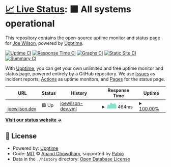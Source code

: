 # [📈 Live Status](https://joew502.github.io/joewilson.dev-upptime): <!--live status--> **🟩 All systems operational**

This repository contains the open-source uptime monitor and status page for [Joe Wilson](https://joew502.github.io/joewilson.dev-upptime), powered by [Upptime](https://github.com/upptime/upptime).

[![Uptime CI](https://github.com/joew502/joewilson.dev-upptime/workflows/Uptime%20CI/badge.svg)](https://github.com/joew502/joewilson.dev-upptime/actions?query=workflow%3A%22Uptime+CI%22)
[![Response Time CI](https://github.com/joew502/joewilson.dev-upptime/workflows/Response%20Time%20CI/badge.svg)](https://github.com/joew502/joewilson.dev-upptime/actions?query=workflow%3A%22Response+Time+CI%22)
[![Graphs CI](https://github.com/joew502/joewilson.dev-upptime/workflows/Graphs%20CI/badge.svg)](https://github.com/joew502/joewilson.dev-upptime/actions?query=workflow%3A%22Graphs+CI%22)
[![Static Site CI](https://github.com/joew502/joewilson.dev-upptime/workflows/Static%20Site%20CI/badge.svg)](https://github.com/joew502/joewilson.dev-upptime/actions?query=workflow%3A%22Static+Site+CI%22)
[![Summary CI](https://github.com/joew502/joewilson.dev-upptime/workflows/Summary%20CI/badge.svg)](https://github.com/joew502/joewilson.dev-upptime/actions?query=workflow%3A%22Summary+CI%22)

With [Upptime](https://upptime.js.org), you can get your own unlimited and free uptime monitor and status page, powered entirely by a GitHub repository. We use [Issues](https://github.com/joew502/joewilson.dev-upptime/issues) as incident reports, [Actions](https://github.com/joew502/joewilson.dev-upptime/actions) as uptime monitors, and [Pages](https://joew502.github.io/joewilson.dev-upptime) for the status page.

<!--start: status pages-->
<!-- This summary is generated by Upptime (https://github.com/upptime/upptime) -->
<!-- Do not edit this manually, your changes will be overwritten -->
<!-- prettier-ignore -->
| URL | Status | History | Response Time | Uptime |
| --- | ------ | ------- | ------------- | ------ |
| <img alt="" src="https://icons.duckduckgo.com/ip3/joewilson.dev.ico" height="13"> [joewilson.dev](https://joewilson.dev) | 🟩 Up | [joewilson-dev.yml](https://github.com/joew502/joewilson.dev-upptime/commits/HEAD/history/joewilson-dev.yml) | <details><summary><img alt="Response time graph" src="./graphs/joewilson-dev/response-time-week.png" height="20"> 464ms</summary><br><a href="https://joew502.github.io/joewilson.dev-upptime/history/joewilson-dev"><img alt="Response time 395" src="https://img.shields.io/endpoint?url=https%3A%2F%2Fraw.githubusercontent.com%2Fjoew502%2Fjoewilson.dev-upptime%2FHEAD%2Fapi%2Fjoewilson-dev%2Fresponse-time.json"></a><br><a href="https://joew502.github.io/joewilson.dev-upptime/history/joewilson-dev"><img alt="24-hour response time 335" src="https://img.shields.io/endpoint?url=https%3A%2F%2Fraw.githubusercontent.com%2Fjoew502%2Fjoewilson.dev-upptime%2FHEAD%2Fapi%2Fjoewilson-dev%2Fresponse-time-day.json"></a><br><a href="https://joew502.github.io/joewilson.dev-upptime/history/joewilson-dev"><img alt="7-day response time 464" src="https://img.shields.io/endpoint?url=https%3A%2F%2Fraw.githubusercontent.com%2Fjoew502%2Fjoewilson.dev-upptime%2FHEAD%2Fapi%2Fjoewilson-dev%2Fresponse-time-week.json"></a><br><a href="https://joew502.github.io/joewilson.dev-upptime/history/joewilson-dev"><img alt="30-day response time 376" src="https://img.shields.io/endpoint?url=https%3A%2F%2Fraw.githubusercontent.com%2Fjoew502%2Fjoewilson.dev-upptime%2FHEAD%2Fapi%2Fjoewilson-dev%2Fresponse-time-month.json"></a><br><a href="https://joew502.github.io/joewilson.dev-upptime/history/joewilson-dev"><img alt="1-year response time 399" src="https://img.shields.io/endpoint?url=https%3A%2F%2Fraw.githubusercontent.com%2Fjoew502%2Fjoewilson.dev-upptime%2FHEAD%2Fapi%2Fjoewilson-dev%2Fresponse-time-year.json"></a></details> | <details><summary><a href="https://joew502.github.io/joewilson.dev-upptime/history/joewilson-dev">100.00%</a></summary><a href="https://joew502.github.io/joewilson.dev-upptime/history/joewilson-dev"><img alt="All-time uptime 78.01%" src="https://img.shields.io/endpoint?url=https%3A%2F%2Fraw.githubusercontent.com%2Fjoew502%2Fjoewilson.dev-upptime%2FHEAD%2Fapi%2Fjoewilson-dev%2Fuptime.json"></a><br><a href="https://joew502.github.io/joewilson.dev-upptime/history/joewilson-dev"><img alt="24-hour uptime 100.00%" src="https://img.shields.io/endpoint?url=https%3A%2F%2Fraw.githubusercontent.com%2Fjoew502%2Fjoewilson.dev-upptime%2FHEAD%2Fapi%2Fjoewilson-dev%2Fuptime-day.json"></a><br><a href="https://joew502.github.io/joewilson.dev-upptime/history/joewilson-dev"><img alt="7-day uptime 100.00%" src="https://img.shields.io/endpoint?url=https%3A%2F%2Fraw.githubusercontent.com%2Fjoew502%2Fjoewilson.dev-upptime%2FHEAD%2Fapi%2Fjoewilson-dev%2Fuptime-week.json"></a><br><a href="https://joew502.github.io/joewilson.dev-upptime/history/joewilson-dev"><img alt="30-day uptime 53.23%" src="https://img.shields.io/endpoint?url=https%3A%2F%2Fraw.githubusercontent.com%2Fjoew502%2Fjoewilson.dev-upptime%2FHEAD%2Fapi%2Fjoewilson-dev%2Fuptime-month.json"></a><br><a href="https://joew502.github.io/joewilson.dev-upptime/history/joewilson-dev"><img alt="1-year uptime 78.81%" src="https://img.shields.io/endpoint?url=https%3A%2F%2Fraw.githubusercontent.com%2Fjoew502%2Fjoewilson.dev-upptime%2FHEAD%2Fapi%2Fjoewilson-dev%2Fuptime-year.json"></a></details>

<!--end: status pages-->

[**Visit our status website →**](https://joew502.github.io/joewilson.dev-upptime)

## 📄 License

- Powered by: [Upptime](https://github.com/upptime/upptime)
- Code: [MIT](./LICENSE) © [Anand Chowdhary](https://anandchowdhary.com), supported by [Pabio](https://pabio.com)
- Data in the `./history` directory: [Open Database License](https://opendatacommons.org/licenses/odbl/1-0/)
